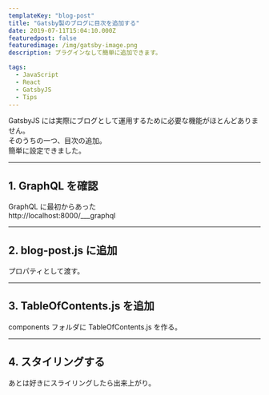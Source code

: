 ```yaml
---
templateKey: "blog-post"
title: "Gatsby製のブログに目次を追加する"
date: 2019-07-11T15:04:10.000Z
featuredpost: false
featuredimage: /img/gatsby-image.png
description: プラグインなして簡単に追加できます。

tags:
  - JavaScript
  - React
  - GatsbyJS
  - Tips
---
```


GatsbyJS には実際にブログとして運用するために必要な機能がほとんどありません。  
そのうちの一つ、目次の追加。  
簡単に設定できました。

---

## 1. GraphQL を確認

GraphQL に最初からあった  
http://localhost:8000/___graphql

---

## 2. blog-post.js に追加

プロパティとして渡す。

---

## 3. TableOfContents.js を追加

components フォルダに TableOfContents.js を作る。

---

## 4. スタイリングする

あとは好きにスライリングしたら出来上がり。

